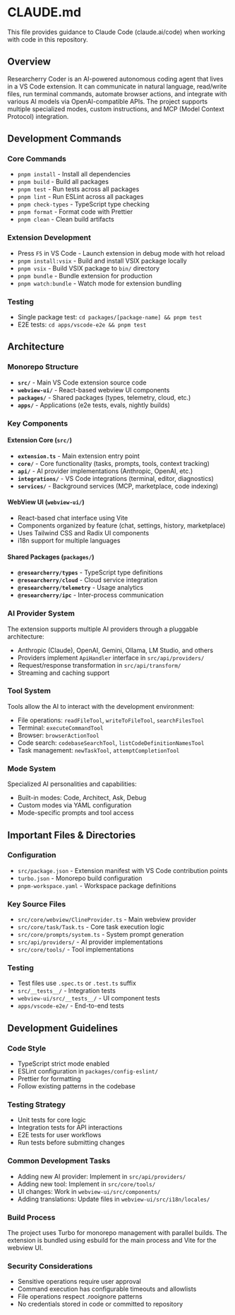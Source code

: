 # CLAUDE.md

This file provides guidance to Claude Code (claude.ai/code) when working with code in this repository.

## Overview

Researcherry Coder is an AI-powered autonomous coding agent that lives in a VS Code extension. It can communicate in natural language, read/write files, run terminal commands, automate browser actions, and integrate with various AI models via OpenAI-compatible APIs. The project supports multiple specialized modes, custom instructions, and MCP (Model Context Protocol) integration.

## Development Commands

### Core Commands

- `pnpm install` - Install all dependencies
- `pnpm build` - Build all packages
- `pnpm test` - Run tests across all packages
- `pnpm lint` - Run ESLint across all packages
- `pnpm check-types` - TypeScript type checking
- `pnpm format` - Format code with Prettier
- `pnpm clean` - Clean build artifacts

### Extension Development

- Press `F5` in VS Code - Launch extension in debug mode with hot reload
- `pnpm install:vsix` - Build and install VSIX package locally
- `pnpm vsix` - Build VSIX package to `bin/` directory
- `pnpm bundle` - Bundle extension for production
- `pnpm watch:bundle` - Watch mode for extension bundling

### Testing

- Single package test: `cd packages/[package-name] && pnpm test`
- E2E tests: `cd apps/vscode-e2e && pnpm test`

## Architecture

### Monorepo Structure

- **`src/`** - Main VS Code extension source code
- **`webview-ui/`** - React-based webview UI components
- **`packages/`** - Shared packages (types, telemetry, cloud, etc.)
- **`apps/`** - Applications (e2e tests, evals, nightly builds)

### Key Components

#### Extension Core (`src/`)

- **`extension.ts`** - Main extension entry point
- **`core/`** - Core functionality (tasks, prompts, tools, context tracking)
- **`api/`** - AI provider implementations (Anthropic, OpenAI, etc.)
- **`integrations/`** - VS Code integrations (terminal, editor, diagnostics)
- **`services/`** - Background services (MCP, marketplace, code indexing)

#### WebView UI (`webview-ui/`)

- React-based chat interface using Vite
- Components organized by feature (chat, settings, history, marketplace)
- Uses Tailwind CSS and Radix UI components
- i18n support for multiple languages

#### Shared Packages (`packages/`)

- **`@researcherry/types`** - TypeScript type definitions
- **`@researcherry/cloud`** - Cloud service integration
- **`@researcherry/telemetry`** - Usage analytics
- **`@researcherry/ipc`** - Inter-process communication

### AI Provider System

The extension supports multiple AI providers through a pluggable architecture:

- Anthropic (Claude), OpenAI, Gemini, Ollama, LM Studio, and others
- Providers implement `ApiHandler` interface in `src/api/providers/`
- Request/response transformation in `src/api/transform/`
- Streaming and caching support

### Tool System

Tools allow the AI to interact with the development environment:

- File operations: `readFileTool`, `writeToFileTool`, `searchFilesTool`
- Terminal: `executeCommandTool`
- Browser: `browserActionTool`
- Code search: `codebaseSearchTool`, `listCodeDefinitionNamesTool`
- Task management: `newTaskTool`, `attemptCompletionTool`

### Mode System

Specialized AI personalities and capabilities:

- Built-in modes: Code, Architect, Ask, Debug
- Custom modes via YAML configuration
- Mode-specific prompts and tool access

## Important Files & Directories

### Configuration

- `src/package.json` - Extension manifest with VS Code contribution points
- `turbo.json` - Monorepo build configuration
- `pnpm-workspace.yaml` - Workspace package definitions

### Key Source Files

- `src/core/webview/ClineProvider.ts` - Main webview provider
- `src/core/task/Task.ts` - Core task execution logic
- `src/core/prompts/system.ts` - System prompt generation
- `src/api/providers/` - AI provider implementations
- `src/core/tools/` - Tool implementations

### Testing

- Test files use `.spec.ts` or `.test.ts` suffix
- `src/__tests__/` - Integration tests
- `webview-ui/src/__tests__/` - UI component tests
- `apps/vscode-e2e/` - End-to-end tests

## Development Guidelines

### Code Style

- TypeScript strict mode enabled
- ESLint configuration in `packages/config-eslint/`
- Prettier for formatting
- Follow existing patterns in the codebase

### Testing Strategy

- Unit tests for core logic
- Integration tests for API interactions
- E2E tests for user workflows
- Run tests before submitting changes

### Common Development Tasks

- Adding new AI provider: Implement in `src/api/providers/`
- Adding new tool: Implement in `src/core/tools/`
- UI changes: Work in `webview-ui/src/components/`
- Adding translations: Update files in `webview-ui/src/i18n/locales/`

### Build Process

The project uses Turbo for monorepo management with parallel builds. The extension is bundled using esbuild for the main process and Vite for the webview UI.

### Security Considerations

- Sensitive operations require user approval
- Command execution has configurable timeouts and allowlists
- File operations respect .rooignore patterns
- No credentials stored in code or committed to repository
